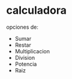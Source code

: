 # calculadora

opciones de:
  * Sumar
  * Restar
  * Multiplicacion
  * Division
  * Potencia
  * Raiz

